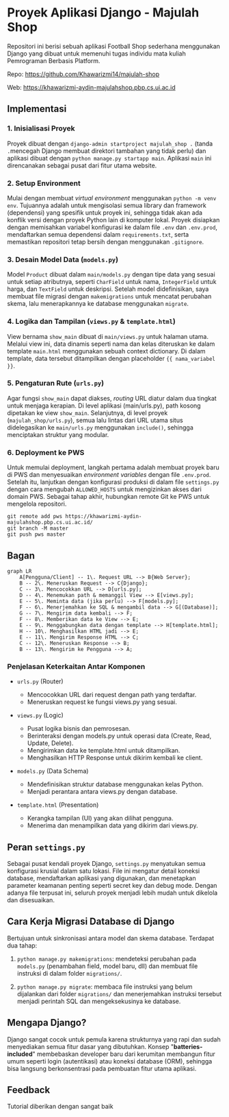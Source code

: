 # Proyek Aplikasi Django - Majulah Shop

Repositori ini berisi sebuah aplikasi Football Shop sederhana menggunakan Django yang dibuat untuk memenuhi tugas individu mata kuliah Pemrograman Berbasis Platform.

Repo: https://github.com/Khawarizmi14/majulah-shop

Web: https://khawarizmi-aydin-majulahshop.pbp.cs.ui.ac.id

## Implementasi

### 1. Inisialisasi Proyek

Proyek dibuat dengan `django-admin startproject majulah_shop .` (tanda `.`mencegah Django membuat direktori tambahan yang tidak perlu) dan aplikasi dibuat dengan `python manage.py startapp main`. Aplikasi `main` ini direncanakan sebagai pusat dari fitur utama website.

### 2. Setup Environment

Mulai dengan membuat _virtual environment_ menggunakan `python -m venv env`. Tujuannya adalah untuk mengisolasi semua library dan framework (dependensi) yang spesifik untuk proyek ini, sehingga tidak akan ada konflik versi dengan proyek Python lain di komputer lokal. Proyek disiapkan dengan memisahkan variabel konfigurasi ke dalam file `.env` dan `.env.prod`, mendaftarkan semua dependensi dalam `requirements.txt`, serta memastikan repositori tetap bersih dengan menggunakan `.gitignore`.

### 3. Desain Model Data (`models.py`)

Model `Product` dibuat dalam `main/models.py` dengan tipe data yang sesuai untuk setiap atributnya, seperti `CharField` untuk nama, `IntegerField` untuk harga, dan `TextField` untuk deskripsi. Setelah model didefinisikan, saya membuat file migrasi dengan `makemigrations` untuk mencatat perubahan skema, lalu menerapkannya ke database menggunakan `migrate`.

### 4. Logika dan Tampilan (`views.py` & `template.html`)

View bernama `show_main` dibuat di `main/views.py` untuk halaman utama. Melalui view ini, data dinamis seperti nama dan kelas diteruskan ke dalam template `main.html` menggunakan sebuah context dictionary. Di dalam template, data tersebut ditampilkan dengan placeholder `{{ nama_variabel }}`.

### 5. Pengaturan Rute (`urls.py`)

Agar fungsi `show_main` dapat diakses, _routing_ URL diatur dalam dua tingkat untuk menjaga kerapian. Di level aplikasi (main/urls.py), path kosong dipetakan ke view `show_main`. Selanjutnya, di level proyek (`majulah_shop/urls.py`), semua lalu lintas dari URL utama situs didelegasikan ke `main/urls.py` menggunakan `include()`, sehingga menciptakan struktur yang modular.

### 6. Deployment ke PWS

Untuk memulai deployment, langkah pertama adalah membuat proyek baru di PWS dan menyesuaikan _environment variables_ dengan file `.env.prod`. Setelah itu, lanjutkan dengan konfigurasi produksi di dalam file `settings.py` dengan cara mengubah `ALLOWED_HOSTS` untuk mengizinkan akses dari domain PWS. Sebagai tahap akhir, hubungkan remote Git ke PWS untuk mengelola repositori.

```git
git remote add pws https://khawarizmi-aydin-majulahshop.pbp.cs.ui.ac.id/
git branch -M master
git push pws master
```

## Bagan

```mermaid
graph LR
    A[Pengguna/Client] -- 1\. Request URL --> B{Web Server};
    B -- 2\. Meneruskan Request --> C{Django};
    C -- 3\. Mencocokkan URL --> D[urls.py];
    D -- 4\. Menemukan path & memanggil View --> E[views.py];
    E -- 5\. Meminta data (jika perlu) --> F[models.py];
    F -- 6\. Menerjemahkan ke SQL & mengambil data --> G[(Database)];
    G -- 7\. Mengirim data kembali --> F;
    F -- 8\. Memberikan data ke View --> E;
    E -- 9\. Menggabungkan data dengan template --> H[template.html];
    H -- 10\. Menghasilkan HTML jadi --> E;
    E -- 11\. Mengirim Response HTML --> C;
    C -- 12\. Meneruskan Response --> B;
    B -- 13\. Mengirim ke Pengguna --> A;
```

### Penjelasan Keterkaitan Antar Komponen

- `urls.py` (Router)

  - Mencocokkan URL dari request dengan path yang terdaftar.
  - Meneruskan request ke fungsi views.py yang sesuai.

- `views.py` (Logic)

  - Pusat logika bisnis dan pemrosesan.
  - Berinteraksi dengan models.py untuk operasi data (Create, Read, Update, Delete).
  - Mengirimkan data ke template.html untuk ditampilkan.
  - Menghasilkan HTTP Response untuk dikirim kembali ke client.

- `models.py` (Data Schema)

  - Mendefinisikan struktur database menggunakan kelas Python.
  - Menjadi perantara antara views.py dengan database.

- `template.html` (Presentation)

  - Kerangka tampilan (UI) yang akan dilihat pengguna.
  - Menerima dan menampilkan data yang dikirim dari views.py.

## Peran `settings.py`

Sebagai pusat kendali proyek Django, `settings.py` menyatukan semua konfigurasi krusial dalam satu lokasi. File ini mengatur detail koneksi database, mendaftarkan aplikasi yang digunakan, dan menetapkan parameter keamanan penting seperti secret key dan debug mode. Dengan adanya file terpusat ini, seluruh proyek menjadi lebih mudah untuk dikelola dan disesuaikan.

## Cara Kerja Migrasi Database di Django

Bertujuan untuk sinkronisasi antara model dan skema database. Terdapat dua tahap:

1. `python manage.py makemigrations`: mendeteksi perubahan pada `models.py` (penambahan field, model baru, dll) dan membuat file instruksi di dalam folder `migrations/`.

2. `python manage.py migrate`: membaca file instruksi yang belum dijalankan dari folder `migrations/` dan menerjemahkan instruksi tersebut menjadi perintah SQL dan mengeksekusinya ke database.

## Mengapa Django?

Django sangat cocok untuk pemula karena strukturnya yang rapi dan sudah menyediakan semua fitur dasar yang dibutuhkan. Konsep "**batteries-included**" membebaskan developer baru dari kerumitan membangun fitur umum seperti login (autentikasi) atau koneksi database (ORM), sehingga bisa langsung berkonsentrasi pada pembuatan fitur utama aplikasi.

## Feedback

Tutorial diberikan dengan sangat baik

